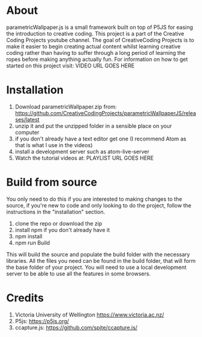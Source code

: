 About
=======

parametricWallpaper.js is a small framework built on top of P5JS for easing the introduction to creative coding.
This project is a part of the Creative Coding Projects youtube channel.
The goal of CreativeCoding Projects is to make it easier to begin creating actual content whilst learning creative coding rather than having to suffer through a long period of learning the ropes before making anything actually fun.
For information on how to get started on this project visit: VIDEO URL GOES HERE

Installation
=======

  1. Download parametricWallpaper.zip from: https://github.com/CreativeCodingProjects/parametricWallpaperJS/releases/latest
  2. unzip it and put the unzipped folder in a sensible place on your computer
  3. if you don't already have a text editor get one (I recommend Atom as that is what I use in the videos)
  4. install a development server such as atom-live-server
  5. Watch the tutorial videos at: PLAYLIST URL GOES HERE

Build from source
=======

  You only need to do this if you are interested to making changes to the source, if you're new to code and only looking to do the project, follow the instructions in the "installation" section.

  1. clone the repo or download the zip
  2. install npm if you don't already have it
  3. npm install
  4. npm run Build

This will build the source and populate the build folder with the necessary libraries.
All the files you need can be found in the build folder, that will form the base folder of your project.
You will need to use a local development server to be able to use all the features in some browsers.


Credits
=======

  1. Victoria University of Wellington https://www.victoria.ac.nz/
  2. P5js: https://p5js.org/
  3. ccapture.js: https://github.com/spite/ccapture.js/
